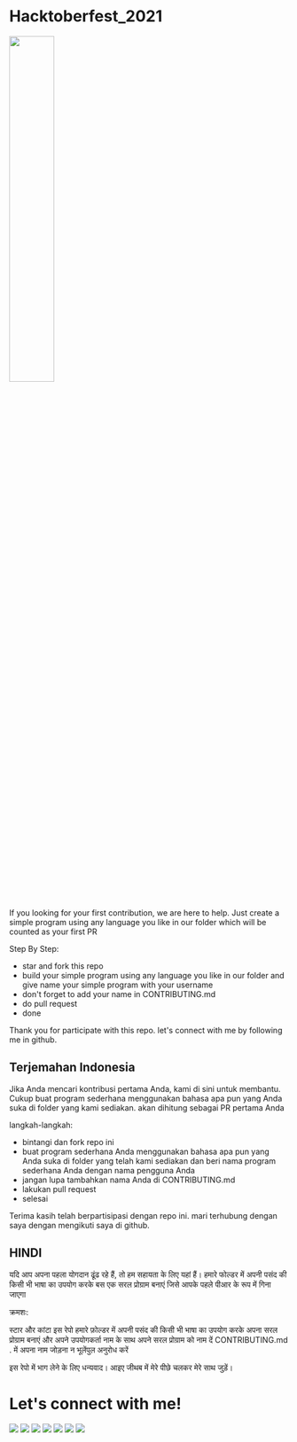 # Hacktoberfest_2021

<img src="https://hacktoberfest.digitalocean.com/_nuxt/img/logo-hacktoberfest-full.f42e3b1.svg" style="width: 40%;">

If you looking for your first contribution, we are here to help. Just create a simple program using any language you like in our folder which will be counted as your first PR

Step By Step:
- star and fork this repo
- build your simple program using any language you like in our folder and give name your simple program with your username
- don't forget to add your name in CONTRIBUTING.md
- do pull request
- done

Thank you for participate with this repo. let's connect with me by following me in github.

## Terjemahan Indonesia
Jika Anda mencari kontribusi pertama Anda, kami di sini untuk membantu. Cukup buat program sederhana menggunakan bahasa apa pun yang Anda suka di folder yang kami sediakan. akan dihitung sebagai PR pertama Anda

langkah-langkah:
- bintangi dan fork repo ini
- buat program sederhana Anda menggunakan bahasa apa pun yang Anda suka di folder yang telah kami sediakan dan beri nama program sederhana Anda dengan nama pengguna Anda
- jangan lupa tambahkan nama Anda di CONTRIBUTING.md
- lakukan pull request
- selesai

Terima kasih telah berpartisipasi dengan repo ini. mari terhubung dengan saya dengan mengikuti saya di github.

## HINDI

यदि आप अपना पहला योगदान ढूंढ रहे हैं, तो हम सहायता के लिए यहां हैं। हमारे फोल्डर में अपनी पसंद की किसी भी भाषा का उपयोग करके बस एक सरल प्रोग्राम बनाएं जिसे आपके पहले पीआर के रूप में गिना जाएगा

क्रमशः:

स्टार और कांटा इस रेपो
हमारे फ़ोल्डर में अपनी पसंद की किसी भी भाषा का उपयोग करके अपना सरल प्रोग्राम बनाएं और अपने उपयोगकर्ता नाम के साथ अपने सरल प्रोग्राम को नाम दें
CONTRIBUTING.md . में अपना नाम जोड़ना न भूलेंपुल अनुरोध करें


इस रेपो में भाग लेने के लिए धन्यवाद। आइए जीथब में मेरे पीछे चलकर मेरे साथ जुड़ें।


# Let's connect with me!
<p>
    <a href="https://wafarifki.github.io" target="_blank"><img src="https://img.shields.io/badge/Website-https://wafarifki.github.io-blue?" /></a>
    <a href="https://wafarifki.com" target="_blank"><img src="https://img.shields.io/badge/Website-https://wafarifki.com-blue?" /></a>
    <a href="https://www.linkedin.com/in/wafarifqi" target="_blank"><img src="https://img.shields.io/badge/Linkedin-WafaRifkiAnafin_-blue" /></a>
    <a href="https://facebook.com/wafarifkianafin" target="_blank"><img src="https://img.shields.io/badge/Facebook-wafarifkianafin-blue" /></a>
    <a href="https://instagram.com/wafarifki_" target="_blank"><img src="https://img.shields.io/badge/Instagram-@wafarifki_-blue" /></a>
    <a href="https://github.com/wafarifki/wafarifki/raw/main/CV_WafaRifqiAnafin.pdf" target="_blank"><img src="https://img.shields.io/badge/Download-CV_-blue" /></a>
    <a href="https://github.com/sponsors/wafarifki/card" target="_blank"><img src="https://img.shields.io/badge/Give_Me_Your_-Sponsor_To_This_Repository-pink" /></a>
</p>
